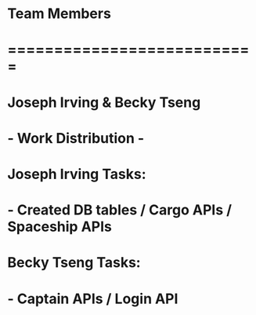# Team Members
# ===========================
# Joseph Irving & Becky Tseng
#
# - Work Distribution -
# Joseph Irving Tasks:
#   - Created DB tables / Cargo APIs / Spaceship APIs
# 
# Becky Tseng Tasks:
#   - Captain APIs / Login API

